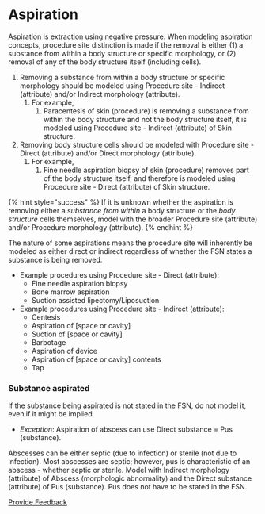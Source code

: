 # Aspiration

Aspiration is extraction using negative pressure.  When modeling aspiration concepts, procedure site distinction is made if the removal is either (1) a substance from within a body structure or specific morphology, or (2) removal of any of the body structure itself (including cells). &#x20;

1. Removing a substance from within a body structure or specific morphology should be modeled using Procedure site - Indirect (attribute) and/or Indirect morphology (attribute).&#x20;
   1. For example,&#x20;
      1. Paracentesis of skin (procedure) is removing a substance from within the body structure and not the body structure itself, it is modeled using Procedure site - Indirect (attribute) of Skin structure.
2. Removing body structure cells should be modeled with Procedure site - Direct (attribute) and/or Direct morphology (attribute).&#x20;
   1. For example,
      1. Fine needle aspiration biopsy of skin (procedure) removes part of the body structure itself, and therefore is modeled using Procedure site - Direct (attribute) of Skin structure.

{% hint style="success" %}
If it is unknown whether the aspiration is removing either a _substance from within_ a body structure or the _body structure_ cells themselves, model with the broader Procedure site (attribute) and/or Procedure morphology (attribute).
{% endhint %}

The nature of some aspirations means the procedure site will inherently be modeled as either direct or indirect regardless of whether the FSN states a substance is being removed.

* Example procedures using Procedure site - Direct (attribute):
  * Fine needle aspiration biopsy
  * Bone marrow aspiration
  * Suction assisted lipectomy/Liposuction
* Example procedures using Procedure site - Indirect (attribute):&#x20;
  * Centesis
  * Aspiration of \[space or cavity]
  * Suction of \[space or cavity]
  * Barbotage&#x20;
  * Aspiration of device&#x20;
  * Aspiration of \[space or cavity] contents&#x20;
  * Tap&#x20;

### Substance aspirated <a href="#substance-aspirated" id="substance-aspirated"></a>

If the substance being aspirated is not stated in the FSN, do not model it, even if it might be implied. &#x20;

* _Exception_:  Aspiration of abscess can use Direct substance = Pus (substance). &#x20;

Abscesses can be either septic (due to infection) or sterile (not due to infection).  Most abscesses are septic; however, pus is characteristic of an abscess - whether septic or sterile.   Model with Indirect morphology (attribute) of Abscess (morphologic abnormality) and the Direct substance (attribute) of Pus (substance).  Pus does not have to be stated in the FSN. &#x20;






<a href="https://docs.google.com/forms/d/e/1FAIpQLScTmbZIf0UEQwYDkY27EEWBkaiYkHSbR0_9DmFrMLXoQLyL7Q/viewform?usp=pp_url&entry.1767247133=SCT+Editorial+Guide&entry.670899847=Aspiration" class="button primary">Provide Feedback</a>
